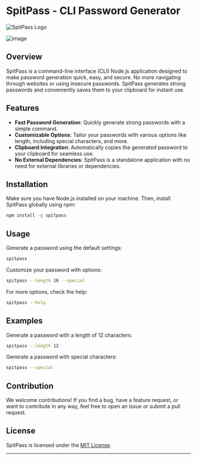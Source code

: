 # SpitPass - CLI Password Generator

![SpitPass Logo](link-to-your-logo.png)

![image](https://github.com/Zarman-oss/spitpass/assets/123334173/b12cb235-7368-4075-b959-2eba217e0484)
 
## Overview

SpitPass is a command-line interface (CLI) Node.js application designed to make password generation quick, easy, and secure. No more navigating through websites or using insecure passwords. SpitPass generates strong passwords and conveniently saves them to your clipboard for instant use.

## Features

- **Fast Password Generation**: Quickly generate strong passwords with a simple command.
- **Customizable Options**: Tailor your passwords with various options like length, including special characters, and more.
- **Clipboard Integration**: Automatically copies the generated password to your clipboard for seamless use.
- **No External Dependencies**: SpitPass is a standalone application with no need for external libraries or dependencies.

## Installation

Make sure you have Node.js installed on your machine. Then, install SpitPass globally using npm:

```bash
npm install -g spitpass
```

## Usage

Generate a password using the default settings:

```bash
spitpass
```

Customize your password with options:

```bash
spitpass --length 16 --special
```

For more options, check the help:

```bash
spitpass --help
```

## Examples

Generate a password with a length of 12 characters:

```bash
spitpass --length 12
```

Generate a password with special characters:

```bash
spitpass --special
```

## Contribution

We welcome contributions! If you find a bug, have a feature request, or want to contribute in any way, feel free to open an issue or submit a pull request.

## License

SpitPass is licensed under the [MIT License](LICENSE).

---

